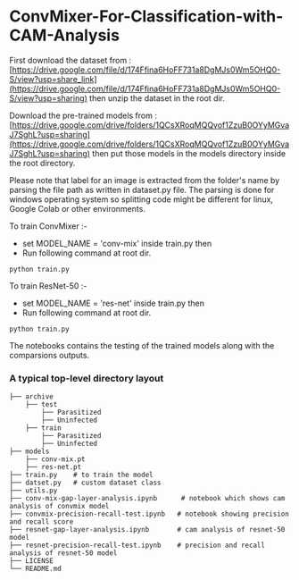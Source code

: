 # ConvMixer-For-Classification-with-CAM-Analysis
First download the dataset from : [https://drive.google.com/file/d/174Ffina6HoFF731a8DgMJs0Wm5OHQ0-S/view?usp=share_link](https://drive.google.com/file/d/174Ffina6HoFF731a8DgMJs0Wm5OHQ0-S/view?usp=sharing) then unzip the dataset in the root dir.

Download the pre-trained models from : [https://drive.google.com/drive/folders/1QCsXRoqMQQvof1ZzuB0OYyMGvaJ7SghL?usp=sharing](https://drive.google.com/drive/folders/1QCsXRoqMQQvof1ZzuB0OYyMGvaJ7SghL?usp=sharing) then put those models in the models directory inside the root directory.

Please note that label for an image is extracted from the folder's name by parsing the file path as written in dataset.py file. The parsing is done for windows operating system so splitting code might be different for linux, Google Colab or other environments.

To train ConvMixer :- 
* set MODEL_NAME = 'conv-mix' inside train.py then
* Run following command at root dir.
```
python train.py
```

To train ResNet-50 :- 
* set MODEL_NAME = 'res-net' inside train.py then
* Run following command at root dir.
```
python train.py
```

The notebooks contains the testing of the trained models along with the comparsions outputs.

### A typical top-level directory layout

    ├── archive                 
        ├── test
            ├── Parasitized
            ├── Uninfected
        ├── train
            ├── Parasitized
            ├── Uninfected
    ├── models
        ├── conv-mix.pt
        ├── res-net.pt
    ├── train.py    # to train the model                   
    ├── datset.py   # custom dataset class
    ├── utils.py
    ├── conv-mix-gap-layer-analysis.ipynb      # notebook which shows cam analysis of convmix model
    ├── convmix-precision-recall-test.ipynb   # notebook showing precision and recall score
    ├── resnet-gap-layer-analysis.ipynb       # cam analysis of resnet-50 model
    ├── resnet-precision-recall-test.ipynb    # precision and recall analysis of resnet-50 model
    ├── LICENSE
    └── README.md

